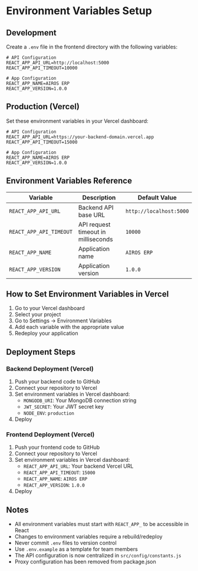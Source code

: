 # Environment Variables Setup

## Development

Create a `.env` file in the frontend directory with the following variables:

```env
# API Configuration
REACT_APP_API_URL=http://localhost:5000
REACT_APP_API_TIMEOUT=10000

# App Configuration
REACT_APP_NAME=AIROS ERP
REACT_APP_VERSION=1.0.0
```

## Production (Vercel)

Set these environment variables in your Vercel dashboard:

```env
# API Configuration
REACT_APP_API_URL=https://your-backend-domain.vercel.app
REACT_APP_API_TIMEOUT=15000

# App Configuration
REACT_APP_NAME=AIROS ERP
REACT_APP_VERSION=1.0.0
```

## Environment Variables Reference

| Variable | Description | Default Value |
|----------|-------------|---------------|
| `REACT_APP_API_URL` | Backend API base URL | `http://localhost:5000` |
| `REACT_APP_API_TIMEOUT` | API request timeout in milliseconds | `10000` |
| `REACT_APP_NAME` | Application name | `AIROS ERP` |
| `REACT_APP_VERSION` | Application version | `1.0.0` |

## How to Set Environment Variables in Vercel

1. Go to your Vercel dashboard
2. Select your project
3. Go to Settings → Environment Variables
4. Add each variable with the appropriate value
5. Redeploy your application

## Deployment Steps

### Backend Deployment (Vercel)
1. Push your backend code to GitHub
2. Connect your repository to Vercel
3. Set environment variables in Vercel dashboard:
   - `MONGODB_URI`: Your MongoDB connection string
   - `JWT_SECRET`: Your JWT secret key
   - `NODE_ENV`: `production`
4. Deploy

### Frontend Deployment (Vercel)
1. Push your frontend code to GitHub
2. Connect your repository to Vercel
3. Set environment variables in Vercel dashboard:
   - `REACT_APP_API_URL`: Your backend Vercel URL
   - `REACT_APP_API_TIMEOUT`: `15000`
   - `REACT_APP_NAME`: `AIROS ERP`
   - `REACT_APP_VERSION`: `1.0.0`
4. Deploy

## Notes

- All environment variables must start with `REACT_APP_` to be accessible in React
- Changes to environment variables require a rebuild/redeploy
- Never commit `.env` files to version control
- Use `.env.example` as a template for team members
- The API configuration is now centralized in `src/config/constants.js`
- Proxy configuration has been removed from package.json 
